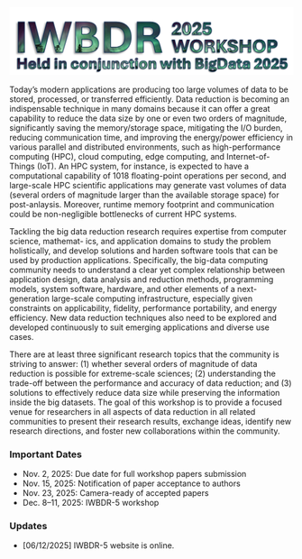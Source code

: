 <div class="banner-container">
  <img src="images/iwbdr25.png" alt="iWBDR25 Banner" class="banner-img">
</div>

Today’s modern applications are producing too large volumes of data to be stored, processed,
or transferred efficiently. Data reduction is becoming an indispensable technique in many
domains because it can offer a great capability to reduce the data size by one or even two
orders of magnitude, significantly saving the memory/storage space, mitigating the I/O burden,
reducing communication time, and improving the energy/power efficiency in various parallel
and distributed environments, such as high-performance computing (HPC), cloud computing,
edge computing, and Internet-of-Things (IoT). An HPC system, for instance, is expected to have
a computational capability of 1018 floating-point operations per second, and large-scale HPC
scientific applications may generate vast volumes of data (several orders of magnitude larger
than the available storage space) for post-anlaysis. Moreover, runtime memory footprint and
communication could be non-negligible bottlenecks of current HPC systems.

Tackling the big data reduction research requires expertise from computer science, mathemat-
ics, and application domains to study the problem holistically, and develop solutions and harden
software tools that can be used by production applications. Specifically, the big-data computing
community needs to understand a clear yet complex relationship between application design,
data analysis and reduction methods, programming models, system software, hardware, and
other elements of a next-generation large-scale computing infrastructure, especially given
constraints on applicability, fidelity, performance portability, and energy efficiency. New data
reduction techniques also need to be explored and developed continuously to suit emerging
applications and diverse use cases.

There are at least three significant research topics that the community is striving to answer:
(1) whether several orders of magnitude of data reduction is possible for extreme-scale sciences;
(2) understanding the trade-off between the performance and accuracy of data reduction; and (3)
solutions to effectively reduce data size while preserving the information inside the big datasets.
The goal of this workshop is to provide a focused venue for researchers in all aspects of data
reduction in all related communities to present their research results, exchange ideas, identify
new research directions, and foster new collaborations within the community.

### Important Dates

* Nov. 2, 2025: Due date for full workshop papers submission
* Nov. 15, 2025: Notification of paper acceptance to authors
* Nov. 23, 2025: Camera-ready of accepted papers
* Dec. 8–11, 2025: IWBDR-5 workshop

### Updates

* [06/12/2025] IWBDR-5 website is online.